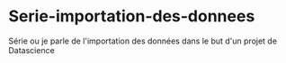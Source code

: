 # Serie-importation-des-donnees
Série ou je parle de l'importation des données dans le but d'un projet de Datascience 
